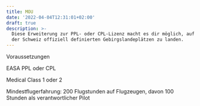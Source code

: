 ```yaml
---
title: MOU
date: '2022-04-04T12:31:01+02:00'
draft: true
description: >-
  Diese Erweiterung zur PPL- oder CPL-Lizenz macht es dir möglich, auf allen in
  der Schweiz offiziell definierten Gebirgslandeplätzen zu landen.
---
```

Voraussetzungen

EASA PPL oder CPL

Medical Class 1 oder 2

Mindestflugerfahrung: 200 Flugstunden auf Flugzeugen, davon 100 Stunden als verantwortlicher Pilot
